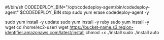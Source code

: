 #!/bin/sh
CODEDEPLOY_BIN="/opt/codedeploy-agent/bin/codedeploy-agent"
$CODEDEPLOY_BIN stop
sudo yum erase codedeploy-agent -y

sudo yum install -y update
sudo yum install -y ruby
sudo yum install -y wget
cd /home/ec2-user/
wget https://bucket-name.s3.region-identifier.amazonaws.com/latest/install
chmod +x ./install
sudo ./install auto

